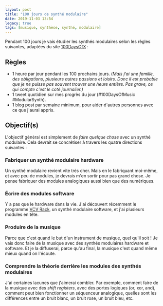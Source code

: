 ```yaml
---
layout: post
title: "100 jours de synthé modulaire"
date: 2019-11-03 13:54
legacy: true
tags: [musique, synthèse, synthé, modulaire]
---
```


Pendant 100 jours je vais étudier les synthés modulaires selon les règles
suivantes, adaptées du site [100DaysOfX](https://www.100daysofx.com/) :

## Règles

- 1 heure par jour pendant les 100 prochains jours. (*Mais j'ai une famille,
  des obligations, plusieurs autres passions et loisirs. Donc il est probable
que je ne puisse pas souvent trouver une heure entière. Pas grave, ce qui
compte c'est le coté journalier.)*
- 1 tweet quotidien sur mes progrès du jour (#100DaysOfMusic #ModularSynth).
- 1 blog post par semaine minimum, pour aider d'autres personnes avec ce que
  j'aurai appris.

<!-- more -->

## Objectif(s)

L'objectif général est simplement de *faire quelque chose* avec un synthé
modulaire.  Cela devrait se concrétiser à travers les quatre directions
suivantes :

### Fabriquer un synthé modulaire hardware

Un synthé modulaire revient vite très cher. Mais en le fabriquant moi-même, et
avec peu de modules, je devrais m'en sortir pour pas grand chose. Je pense
fabriquer des modules analogiques aussi bien que des numériques.

### Écrire des modules software

Y a pas que le hardware dans la vie. J'ai découvert récemment le programme
[VCV Rack](https://vcvrack.com/), un synthé modulaire software, et j'ai
plusieurs modules en tête.

### Produire de la musique

Parce que c'est quand le but d'un instrument de musique, quel qu'il soit !  Je
vais donc faire de la musique avec des synthés modulaires hardware et software.
Et je la diffuserai, parce qu'au final, la musique c'est quand même mieux quand
on l'écoute.

### Comprendre la théorie derrière les modules des synthés modulaires

J'ai certaines lacunes que j'aimerai combler. Par exemple, comment faire de la
musique avec des *shift registers*, avec des portes logiques (or, xor, and),
comment peut bien fonctionner un séquenceur analogique, quelles sont les
différences entre un bruit blanc, un bruit rose, un bruit bleu, etc.

